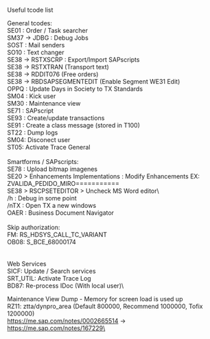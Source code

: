 Useful tcode list

General tcodes: \
SE01 : Order / Task searcher \
SM37 -> JDBG : Debug Jobs \
SOST : Mail senders \
SO10 : Text changer \
SE38 -> RSTXSCRP : Export/Import SAPscripts \
SE38 -> RSTXTRAN (Transport text) \
SE38 -> RDDIT076 (Free orders) \
SE38 -> RBDSAPSEGMENTEDIT (Enable Segment WE31 Edit) \
OPPQ : Update Days in Society to TX Standards \
SM04 : Kick user \
SM30 : Maintenance view \
SE71 : SAPscript \
SE93 : Create/update transactions \
SE91 : Create a class message (stored in T100) \
ST22 : Dump logs \
SM04: Disconect user \
ST05: Activate Trace General \
 \
Smartforms / SAPscripts: \
SE78 : Upload bitmap imagenes \
SE20 > Enhancements Implementations : Modify Enhancements EX: ZVALIDA_PEDIDO_MIRO===========  \
SE38 > RSCPSETEDITOR > Uncheck MS Word editor\ 
 \
/h : Debug in some point \
/nTX : Open TX a new windows \
OAER : Business Document Navigator \
 \
Skip authorization:  \
FM: RS_HDSYS_CALL_TC_VARIANT \
OB08: S_BCE_68000174 \
 \
 \
 Web Services \
SICF: Update / Search services \
SRT_UTIL: Activate Trace Log  \
BD87: Re-process IDoc (With local user)\

Maintenance View Dump - Memory for screen load is used up\
RZ11: ztta/dynpro_area (Default 800000, Recommend 1000000, Tofix 1200000)\
https://me.sap.com/notes/0002665514 -> https://me.sap.com/notes/167229\

